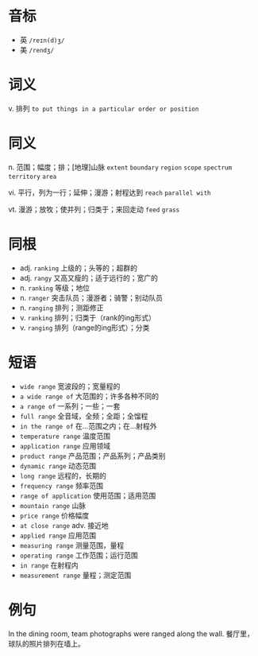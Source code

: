 # 音标

- 英 `/reɪn(d)ʒ/`
- 美 `/rendʒ/`

# 词义

v. 排列
`to put things in a particular order or position`

# 同义

n. 范围；幅度；排；[地理]山脉
`extent` `boundary` `region` `scope` `spectrum` `territory` `area`

vi. 平行，列为一行；延伸；漫游；射程达到
`reach` `parallel with`

vt. 漫游；放牧；使并列；归类于；来回走动
`feed` `grass`

# 同根

- adj. `ranking` 上级的；头等的；超群的
- adj. `rangy` 又高又瘦的；适于远行的；宽广的
- n. `ranking` 等级；地位
- n. `ranger` 突击队员；漫游者；骑警；别动队员
- n. `ranging` 排列；测距修正
- v. `ranking` 排列；归类于（rank的ing形式）
- v. `ranging` 排列（range的ing形式）；分类

# 短语

- `wide range` 宽波段的；宽量程的
- `a wide range of` 大范围的；许多各种不同的
- `a range of` 一系列；一些；一套
- `full range` 全音域，全频；全距；全馏程
- `in the range of` 在…范围之内；在…射程外
- `temperature range` 温度范围
- `application range` 应用领域
- `product range` 产品范围；产品系列；产品类别
- `dynamic range` 动态范围
- `long range` 远程的，长期的
- `frequency range` 频率范围
- `range of application` 使用范围；适用范围
- `mountain range` 山脉
- `price range` 价格幅度
- `at close range` adv. 接近地
- `applied range` 应用范围
- `measuring range` 测量范围，量程
- `operating range` 工作范围；运行范围
- `in range` 在射程内
- `measurement range` 量程；测定范围

# 例句

In the dining room, team photographs were ranged along the wall.
餐厅里，球队的照片排列在墙上。


